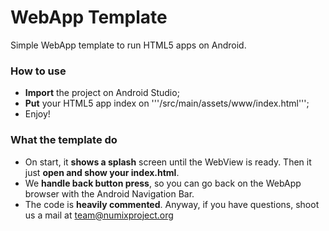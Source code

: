 WebApp Template
===============

Simple WebApp template to run HTML5 apps on Android.

### How to use
- **Import** the project on Android Studio;
- **Put** your HTML5 app index on '''/src/main/assets/www/index.html''';
- Enjoy!

### What the template do
- On start, it **shows a splash** screen until the WebView is ready. Then it just **open and show your index.html**.
- We **handle back button press**, so you can go back on the WebApp browser with the Android Navigation Bar. 
- The code is **heavily commented**. Anyway, if you have questions, shoot us a mail at team@numixproject.org
